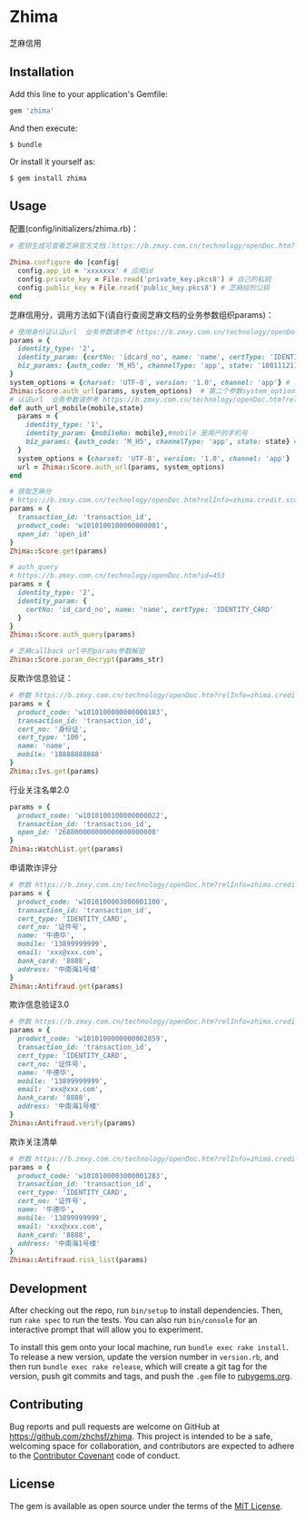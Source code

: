 # Zhima

芝麻信用

## Installation

Add this line to your application's Gemfile:

```ruby
gem 'zhima'
```

And then execute:

    $ bundle

Or install it yourself as:

    $ gem install zhima

## Usage
配置(config/initializers/zhima.rb)：
```ruby
# 密钥生成可查看芝麻官方文档：https://b.zmxy.com.cn/technology/openDoc.htm?relInfo=RSA_INFO_DOC

Zhima.configure do |config|
  config.app_id = 'xxxxxxx' # 应用id
  config.private_key = File.read('private_key.pkcs8') # 自己的私钥
  config.public_key = File.read('public_key.pkcs8') # 芝麻给的公钥
end
```

芝麻信用分，调用方法如下(请自行查阅芝麻文档的业务参数组织params)：
```ruby
# 使用身份证认证url  业务参数请参考 https://b.zmxy.com.cn/technology/openDoc.htm?relInfo=zhima.auth.info.authorize@1.0@1.3
params = {
  identity_type: '2',
  identity_param: {certNo: 'idcard_no', name: 'name', certType: 'IDENTITY_CARD'},
  biz_params: {auth_code: 'M_H5', channelType: 'app', state: '100111211'}
}
system_options = {charset: 'UTF-8', version: '1.0', channel: 'app'} # 可省略，默认为这些参数
Zhima::Score.auth_url(params, system_options)  # 第二个参数system_options传入芝麻需要的系统参数，不传亦可（下同，省略）
# 认证url  业务参数请参考 https://b.zmxy.com.cn/technology/openDoc.htm?relInfo=zhima.auth.info.authorize@1.0@1.3
def auth_url_mobile(mobile,state)
  params = {
    identity_type: '1',
    identity_param: {mobileNo: mobile},#mobile 是用户的手机号
    biz_params: {auth_code: 'M_H5', channelType: 'app', state: state} #state是商户自定义的数据,页面授权接口会原样把这个数据返回个商户
  }
  system_options = {charset: 'UTF-8', version: '1.0', channel: 'app'}
  url = Zhima::Score.auth_url(params, system_options)  
end

# 获取芝麻分
# https://b.zmxy.com.cn/technology/openDoc.htm?relInfo=zhima.credit.score.get@1.0@1.4&relType=API_DOC&type=API_INFO_DOC&LEFT_MENU_MODEnull#Seq_1
params = {
  transaction_id: 'transaction_id',
  product_code: 'w1010100100000000001',
  open_id: 'open_id'
}
Zhima::Score.get(params)

# auth_query
# https://b.zmxy.com.cn/technology/openDoc.htm?id=453
params = {
  identity_type: '2',
  identity_param: {
    certNo: 'id_card_no', name: 'name', certType: 'IDENTITY_CARD'
  }
}
Zhima::Score.auth_query(params)

# 芝麻callback url中的params参数解密
Zhima::Score.param_decrypt(params_str)
```

反欺诈信息验证：
```ruby
# 参数 https://b.zmxy.com.cn/technology/openDoc.htm?relInfo=zhima.credit.ivs.detail.get@1.0@1.2&relType=API_DOC&type=API_INFO_DOC&LEFT_MENU_MODEnull
params = {
  product_code: 'w1010100000000000103',
  transaction_id: 'transaction_id',
  cert_no: '身份证',
  cert_type: '100',
  name: 'name',
  mobile: '18888888888'
}
Zhima::Ivs.get(params)
```

行业关注名单2.0
```ruby
params = {
  product_code: 'w1010100100000000022',
  transaction_id: 'transaction_id',
  open_id: '268800000000000000000000'
}
Zhima::WatchList.get(params)
```

申请欺诈评分
```ruby
# 参数 https://b.zmxy.com.cn/technology/openDoc.htm?relInfo=zhima.credit.antifraud.score.get@1.0@1.1&relType=API_DOC&LEFT_MENU_MODE=null&view_mode=null
params = {
  product_code: 'w1010100003000001100',
  transaction_id: 'transaction_id',
  cert_type: 'IDENTITY_CARD',
  cert_no: '证件号',
  name: '牛德华',
  mobile: '13899999999',
  email: 'xxx@xxx.com',
  bank_card: '8888',
  address: '中南海1号楼'
}
Zhima::Antifraud.get(params)
```

欺诈信息验证3.0
```ruby
# 参数 https://b.zmxy.com.cn/technology/openDoc.htm?relInfo=zhima.credit.antifraud.verify@1.0@1.1&relType=API_DOC&LEFT_MENU_MODE=null&view_mode=null
params = {
  product_code: 'w1010100000000002859',
  transaction_id: 'transaction_id',
  cert_type: 'IDENTITY_CARD',
  cert_no: '证件号',
  name: '牛德华',
  mobile: '13899999999',
  email: 'xxx@xxx.com',
  bank_card: '8888',
  address: '中南海1号楼'
}
Zhima::Antifraud.verify(params)
```

欺诈关注清单
```ruby
# 参数 https://b.zmxy.com.cn/technology/openDoc.htm?relInfo=zhima.credit.antifraud.risk.list@1.0@1.0&relType=API_DOC&LEFT_MENU_MODE=null&view_mode=null
params = {
  product_code: 'w1010100003000001283',
  transaction_id: 'transaction_id',
  cert_type: 'IDENTITY_CARD',
  cert_no: '证件号',
  name: '牛德华',
  mobile: '13899999999',
  email: 'xxx@xxx.com',
  bank_card: '8888',
  address: '中南海1号楼'
}
Zhima::Antifraud.risk_list(params)
```

## Development

After checking out the repo, run `bin/setup` to install dependencies. Then, run `rake spec` to run the tests. You can also run `bin/console` for an interactive prompt that will allow you to experiment.

To install this gem onto your local machine, run `bundle exec rake install`. To release a new version, update the version number in `version.rb`, and then run `bundle exec rake release`, which will create a git tag for the version, push git commits and tags, and push the `.gem` file to [rubygems.org](https://rubygems.org).

## Contributing

Bug reports and pull requests are welcome on GitHub at https://github.com/zhchsf/zhima. This project is intended to be a safe, welcoming space for collaboration, and contributors are expected to adhere to the [Contributor Covenant](http://contributor-covenant.org) code of conduct.


## License

The gem is available as open source under the terms of the [MIT License](http://opensource.org/licenses/MIT).
